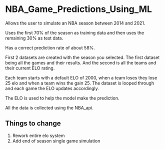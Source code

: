 # NBA_Game_Predictions_Using_ML

Allows the user to simulate an NBA season between 2014 and 2021.

Uses the first 70% of the season as training data and then uses the remaining 30% as test data.

Has a correct prediction rate of about 58%.

First 2 datasets are created with the season you selected.
The first dataset being all the games and their results.
And the second is all the teams and their current ELO rating.

Each team starts with a default ELO of 2000, when a team loses they lose 25 elo and when a team wins the gain 25.
The dataset is looped through and each game the ELO updates accordingly.

The ELO is used to help the model make the prediction.

All the data is collected using the NBA_api.

## Things to change
1. Rework entire elo system
2. Add end of season single game simulation